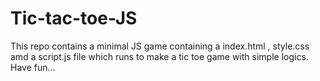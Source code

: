 # Tic-tac-toe-JS
This repo contains a minimal JS game containing a index.html , style.css amd a script.js file which runs to make a tic toe game with simple logics.  Have fun...
